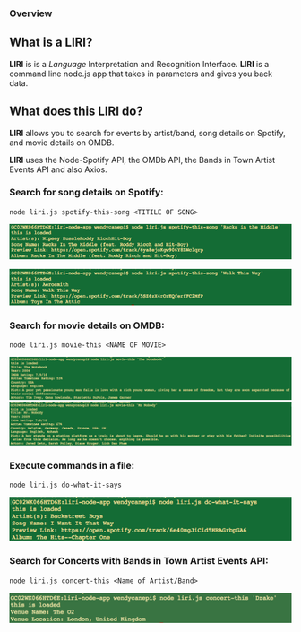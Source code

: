 ### Overview

## What is a LIRI? 

**LIRI**  is is a _Language_ Interpretation and Recognition Interface. **LIRI** is a command line node.js app that takes in parameters and gives you back data.

## What does this LIRI do? ##

**LIRI** allows you to search for events by artist/band, song details on Spotify, and movie details on OMDB.

**LIRI** uses the Node-Spotify API, the OMDb API, the Bands in Town Artist Events API and also Axios.

### Search for song details on Spotify: ###

```
node liri.js spotify-this-song <TITILE OF SONG>
```

![Song 1](images/song1.png "Racks In The Middle")

![Song 2](images/song2.png "Walk This Way")

 

### Search for movie details on OMDB: ###

```
node liri.js movie-this <NAME OF MOVIE>
```

![MOVIE 1](images/movie1.png "The Notebook")
![MOVIE 2](images/movie2.png "Mr. Nobody")

### Execute commands in a file: ###

```
node liri.js do-what-it-says
```

![Do This](images/whatitsays.png "I Want It That Way")


### Search for Concerts with Bands in Town Artist Events API: ###

```
node liri.js concert-this <Name of Artist/Band>
```
![Concerts](images/concert1.png "Concert Venues")